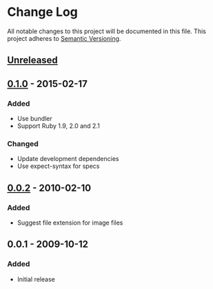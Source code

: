 # Change Log
All notable changes to this project will be documented in this file.
This project adheres to [Semantic Versioning](http://semver.org/).

## [Unreleased][unreleased]

## [0.1.0] - 2015-02-17

### Added
- Use bundler
- Support Ruby 1.9, 2.0 and 2.1

### Changed
- Update development dependencies
- Use expect-syntax for specs

## [0.0.2] - 2010-02-10

### Added
- Suggest file extension for image files

## 0.0.1 - 2009-10-12

### Added
- Initial release

[unreleased]: https://github.com/ariejan/mimer/compare/v0.1.0...HEAD
[0.1.0]: https://github.com/ariejan/mimer/compare/v0.0.2...v0.1.0
[0.0.2]: https://github.com/ariejan/mimer/compare/v0.0.1...v0.0.2

